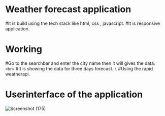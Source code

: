 # Weather forecast application 

#It is build using the tech stack like html, css , javascript.
#It is responsive application.

# Working 
#Go to the searchbar and enter the city name then it will gives the data. `<br>`
#It is showing the data for three days forecast. `\`
#Using the rapid weatherapi.


# Userinterface of the application
![Screenshot (175)](https://github.com/MaheshGuduru3/weatherapp/assets/136345745/26ac3e53-c0d2-45aa-a90f-faa3244a034c)



